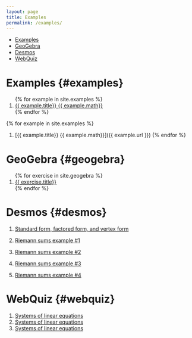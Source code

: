 ```yaml
---
layout: page
title: Examples
permalink: /examples/
---
```


- [Examples](#examples)
- [GeoGebra](#geogebra)
- [Desmos](#desmos)
- [WebQuiz](#webquiz)

# Examples {#examples}

<ol>
{% for example in site.examples %}
  <li><a href="{{ example.url }}">{{ example.title}} {{ example.math}}</a></li>
{% endfor %}
</ol>

{% for example in site.examples %}
1. [{{ example.title}} {{ example.math}}]({{ example.url }})
{% endfor %}

# GeoGebra {#geogebra}

<ol>
{% for exercise in site.geogebra %}
    <li><a href="{{ exercise.url }}">{{ exercise.title}}</a></li>
{% endfor %}
</ol>

# Desmos {#desmos}

1. [Standard form, factored form, and vertex form](https://www.desmos.com/calculator/zrpmztunq0)

1. [Riemann sums example #1](https://www.desmos.com/calculator/cbhiymlls7)

2. [Riemann sums example #2](https://www.desmos.com/calculator/abk5szfm0h)

3. [Riemann sums example #3](https://www.desmos.com/calculator/ryrp6oip6q)

4. [Riemann sums example #4](https://www.desmos.com/calculator/gntgmzpxwm)

# WebQuiz {#webquiz}

1. [Systems of linear equations](https://jordanbell.info/WebQuiz/wq1.html)
2. [Systems of linear equations](https://jordanbell.info/WebQuiz/wq2.html)
3. [Systems of linear equations](https://jordanbell.info/WebQuiz/wq3.html)